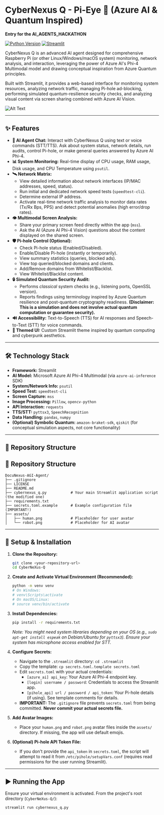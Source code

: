# CyberNexus Q - Pi-Eye 🌌 (Azure AI & Quantum Inspired)

**Entry for the AI_AGENTS_HACKATHON**

[![Python Version](https://img.shields.io/badge/python-3.9%2B-blue.svg)](https://www.python.org/)
[![Streamlit](https://img.shields.io/badge/Streamlit-Deployed-orange.svg)](https://streamlit.io)
<!-- Add other badges if relevant (e.g., License) -->

CyberNexus Q is an advanced AI agent designed for comprehensive Raspberry Pi (or other Linux/Windows/macOS system) monitoring, network analysis, and interaction, leveraging the power of Azure AI's Phi-4 Multimodal model and drawing conceptual inspiration from Azure Quantum principles.

Built with Streamlit, it provides a web-based interface for monitoring system resources, analyzing network traffic, managing Pi-hole ad-blocking, performing simulated quantum-resilience security checks, and analyzing visual content via screen sharing combined with Azure AI Vision.

![Alt Text](https://media4.giphy.com/media/v1.Y2lkPTc5MGI3NjExd210cW1wcjlxZjB5azB6YXUxdXR2NHZlb2I4dW1zM2dhbzVxajZnNSZlcD12MV9pbnRlcm5hbF9naWZfYnlfaWQmY3Q9Zw/T2bO8PkfwL0qYbW5li/giphy.gif)

---

## ✨ Features

*   **🤖 AI Agent Chat:** Interact with CyberNexus Q using text or voice commands (STT/TTS). Ask about system status, network details, run audits, control Pi-hole, or make general queries answered by Azure AI Phi-4.
*   **📊 System Monitoring:** Real-time display of CPU usage, RAM usage, Disk usage, and CPU Temperature using `psutil`.
*   **🛰️ Network Matrix:**
    *   View detailed information about network interfaces (IP/MAC addresses, speed, status).
    *   Run initial and dedicated network speed tests (`speedtest-cli`).
    *   Determine external IP address.
    *   Activate real-time network traffic analysis to monitor data rates (Tx/Rx Bps, PPS) and detect potential anomalies (high error/drop rates).
*   **👁️ Multimodal Screen Analysis:**
    *   Share your primary screen feed directly within the app (`mss`).
    *   Ask the AI (Azure AI Phi-4 Vision) questions about the content displayed on the shared screen.
*   **🛡️ Pi-hole Control (Optional):**
    *   Check Pi-hole status (Enabled/Disabled).
    *   Enable/Disable Pi-hole (instantly or temporarily).
    *   View summary statistics (queries, blocked ads).
    *   View top queried/blocked domains and clients.
    *   Add/Remove domains from Whitelist/Blacklist.
    *   View Whitelist/Blacklist content.
*   **🔒 Simulated Quantum Security Audit:**
    *   Performs *classical* system checks (e.g., listening ports, OpenSSL version).
    *   Reports findings using terminology inspired by Azure Quantum resilience and post-quantum cryptography readiness. **(Disclaimer: This is a simulation and does not involve actual quantum computation or guarantee security).**
*   **🔊 Accessibility:** Text-to-Speech (TTS) for AI responses and Speech-to-Text (STT) for voice commands.
*   **🎨 Themed UI:** Custom Streamlit theme inspired by quantum computing and cyberpunk aesthetics.

---

## 🛠️ Technology Stack

*   **Framework:** Streamlit
*   **AI Model:** Microsoft Azure AI Phi-4 Multimodal (via `azure-ai-inference` SDK)
*   **System/Network Info:** `psutil`
*   **Speed Test:** `speedtest-cli`
*   **Screen Capture:** `mss`
*   **Image Processing:** `Pillow`, `opencv-python`
*   **API Interaction:** `requests`
*   **TTS/STT:** `pyttsx3`, `SpeechRecognition`
*   **Data Handling:** `pandas`, `numpy`
*   **(Optional) Symbolic Quantum:** `amazon-braket-sdk`, `qiskit` (for conceptual simulation aspects, not core functionality)

---

## 📃 Repository Structure

## 📃 Repository Structure 
```
DocuNexus-AGI-Agent/
├── .gitignore
├── LICENSE
├── README.md
├── cybernexus_q.py           # Your main Streamlit application script (the modified one)
├── requirements.txt
├── secrets.toml.example      # Example configuration file (IMPORTANT!)
├── assets/
│   ├── human.png             # Placeholder for user avatar
│   └── robot.png             # Placeholder for AI avatar
```

---

## 🚀 Setup & Installation

1.  **Clone the Repository:**
    ```bash
    git clone <your-repository-url>
    cd CyberNeXus-Q
    ```

2.  **Create and Activate Virtual Environment (Recommended):**
    ```bash
    python -m venv venv
    # On Windows:
    # venv\Scripts\activate
    # On macOS/Linux:
    # source venv/bin/activate
    ```

3.  **Install Dependencies:**
    ```bash
    pip install -r requirements.txt
    ```
    *Note: You might need system libraries depending on your OS (e.g., `sudo apt-get install espeak` on Debian/Ubuntu for `pyttsx3`). Ensure your system has microphone access enabled for STT.*

4.  **Configure Secrets:**
    *   Navigate to the `.streamlit` directory: `cd .streamlit`
    *   Copy the template: `cp secrets.toml.template secrets.toml`
    *   Edit `secrets.toml` with your actual credentials:
        *   `[azure_ai] api_key`: Your Azure AI Phi-4 endpoint key.
        *   `[login] username / password`: Credentials to access the Streamlit app.
        *   `[pihole_api] url / password / api_token`: Your Pi-hole details (if using). See template comments for details.
    *   **IMPORTANT:** The `.gitignore` file prevents `secrets.toml` from being committed. **Never commit your actual secrets file.**

5.  **Add Avatar Images:**
    *   Place your `human.png` and `robot.png` avatar files inside the `assets/` directory. If missing, the app will use default emojis.

6.  **(Optional) Pi-hole API Token File:**
    *   If you don't provide the `api_token` in `secrets.toml`, the script will attempt to read it from `/etc/pihole/setupVars.conf` (requires read permissions for the user running Streamlit).

---

## ▶️ Running the App

Ensure your virtual environment is activated. From the project's root directory (`CyberNeXus-Q/`):

```bash
streamlit run cybernexus_q.py
